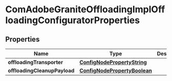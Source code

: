 
# ComAdobeGraniteOffloadingImplOffloadingConfiguratorProperties

## Properties
Name | Type | Description | Notes
------------ | ------------- | ------------- | -------------
**offloadingTransporter** | [**ConfigNodePropertyString**](ConfigNodePropertyString.md) |  |  [optional]
**offloadingCleanupPayload** | [**ConfigNodePropertyBoolean**](ConfigNodePropertyBoolean.md) |  |  [optional]



